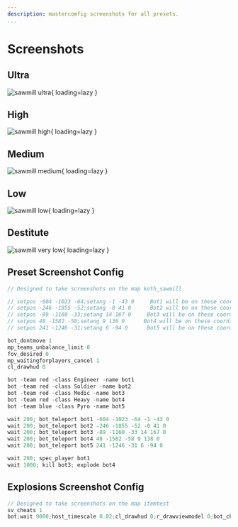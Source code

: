 ```yaml
---
description: mastercomfig screenshots for all presets.
...
```


# Screenshots

## Ultra

![sawmill ultra](https://comfig.app/img/presets/ultra-hq.webp){ loading=lazy }

## High

![sawmill high](https://comfig.app/img/presets/high-hq.webp){ loading=lazy }

## Medium

![sawmill medium](https://comfig.app/img/presets/medium-hq.webp){ loading=lazy }

## Low

![sawmill low](https://comfig.app/img/presets/low-hq.webp){ loading=lazy }

## Destitute

![sawmill very low](https://comfig.app/img/presets/destitute-hq.webp){ loading=lazy }

## Preset Screenshot Config

```c
// Designed to take screenshots on the map koth_sawmill

// setpos -604 -1023 -64;setang -1 -43 0     Bot1 will be on these coordinates, spectate this bot, RED TEAM
// setpos -246 -1855 -52;setang -0 41 0      Bot2 will be on these coordinates, RED TEAM
// setpos -89 -1160 -33;setang 14 167 0     Bot3 will be on these coordinates, kill this bot, RED TEAM
// setpos 48 -1582 -58;setang 9 138 0      Bot4 will be on these coordinates, explode this bot, RED TEAM
// setpos 241 -1246 -31;setang 6 -94 0      Bot5 will be on these coordinates, BLUE TEAM

bot_dontmove 1
mp_teams_unbalance_limit 0
fov_desired 0
mp_waitingforplayers_cancel 1
cl_drawhud 0

bot -team red -class Engineer -name bot1
bot -team red -class Soldier -name bot2
bot -team red -class Medic -name bot3
bot -team red -class Heavy -name bot4
bot -team blue -class Pyro -name bot5

wait 200; bot_teleport bot1 -604 -1023 -64 -1 -43 0
wait 200; bot_teleport bot2 -246 -1855 -52 -0 41 0
wait 200; bot_teleport bot3 -89 -1160 -33 14 167 0
wait 200; bot_teleport bot4 48 -1582 -58 9 138 0
wait 200; bot_teleport bot5 241 -1246 -31 6 -94 0

wait 200; spec_player bot1
wait 1000; kill bot3; explode bot4
```

## Explosions Screenshot Config

```c
// Designed to take screenshots on the map itemtest
sv_cheats 1
bot;wait 9000;host_timescale 0.02;cl_drawhud 0;r_drawviewmodel 0;bot_changeclass bot01 pyro;bot_teleport bot01 990 -426 -174 90 180 0;wait 10000;r_cleardecals;setang 6 0 0;setpos 623 -405 -240
```
